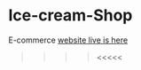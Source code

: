 # Ice-cream-Shop
E-commerce
[website live is here](https://htmlpreview.github.io/?https://github.com/Le-Xandar/Ice-cream-Shop/blob/master/home.html)

>>>><<<<<
